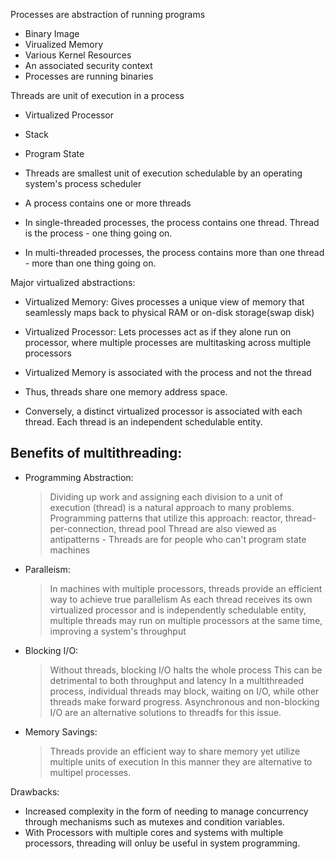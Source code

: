 Processes are abstraction of running programs
- Binary Image
- Virualized Memory
- Various Kernel Resources
- An associated security context
- Processes are running binaries

Threads are unit of execution in a process
- Virtualized Processor
- Stack
- Program State
- Threads are smallest unit of execution schedulable by an operating system's process scheduler

- A process contains one or more threads
- In single-threaded processes, the process contains one thread. Thread is the process - one thing going on.
- In multi-threaded processes, the process contains more than one thread - more than one thing going on.

Major virtualized abstractions:
- Virtualized Memory: Gives processes a unique view of memory that seamlessly maps back to physical RAM or on-disk storage(swap disk)
- Virtualized Processor: Lets processes act as if they alone run on processor, where multiple processes are multitasking across multiple processors

- Virtualized Memory is associated with the process and not the thread
- Thus, threads share one memory address space.
- Conversely, a distinct virtualized processor is associated with each thread.
  Each thread is an independent schedulable entity.

Benefits of multithreading:
--------------------------
- Programming Abstraction: 
  > Dividing up work and assigning each division to a unit of execution (thread) is a natural approach to many problems.
  > Programming patterns that utilize this approach: reactor, thread-per-connection, thread pool
  > Thread are also viewed as antipatterns - Threads are for people who can't program state machines

- Paralleism:
  > In machines with multiple processors, threads provide an efficient way to achieve true parallelism
  > As each thread receives its own virtualized processor and is independently schedulable entity, multiple threads
    may run on multiple processors at the same time, improving a system's throughput

- Blocking I/O:
  > Without threads, blocking I/O halts the whole process
  > This can be detrimental to both throughput and latency
  > In a multithreaded process, individual threads may block, waiting on I/O, while other threads make forward progress.
    Asynchronous and non-blocking I/O are an alternative solutions to threadfs for this issue.

- Memory Savings:
  > Threads provide an efficient way to share memory yet utilize multiple units of execution
  > In this manner they are alternative to multipel processes.

Drawbacks:
- Increased complexity in the form of needing to manage concurrency through mechanisms such as mutexes and condition variables.
- With Processors with multiple cores and systems with multiple processors, threading will onluy be useful in system programming.

